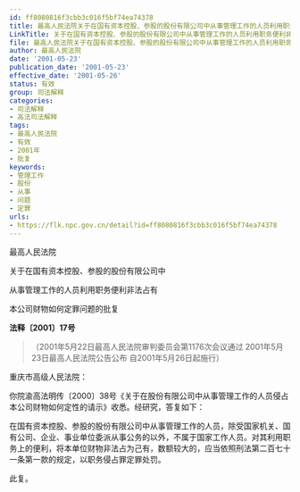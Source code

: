 ```yaml
---
id: ff8080816f3cbb3c016f5bf74ea74378
title: 最高人民法院关于在国有资本控股、参股的股份有限公司中从事管理工作的人员利用职务便利非法占有本公司财物如何定罪问题的批复
LinkTitle: 关于在国有资本控股、参股的股份有限公司中从事管理工作的人员利用职务便利非法占有本公司财物如何定罪问题的批复
file: 最高人民法院关于在国有资本控股、参股的股份有限公司中从事管理工作的人员利用职务便利非法占有本公司财物如何定罪问题的批复_20010523_ff8080816f3cbb3c016f5bf74ea74378.docx
author: 最高人民法院
date: '2001-05-23'
publication_date: '2001-05-23'
effective_date: '2001-05-26'
status: 有效
group: 司法解释
categories:
- 司法解释
- 高法司法解释
tags:
- 最高人民法院
- 有效
- 2001年
- 批复
keywords:
- 管理工作
- 股份
- 从事
- 问题
- 定罪
urls:
- https://flk.npc.gov.cn/detail?id=ff8080816f3cbb3c016f5bf74ea74378
---
```


最高人民法院

关于在国有资本控股、参股的股份有限公司中

从事管理工作的人员利用职务便利非法占有

本公司财物如何定罪问题的批复

**法释〔2001〕17号**

> （2001年5月22日最高人民法院审判委员会第1176次会议通过 2001年5月23日最高人民法院公告公布 自2001年5月26日起施行）

重庆市高级人民法院：

你院渝高法明传〔2000〕38号《关于在股份有限公司中从事管理工作的人员侵占本公司财物如何定性的请示》收悉。经研究，答复如下：

在国有资本控股、参股的股份有限公司中从事管理工作的人员，除受国家机关、国有公司、企业、事业单位委派从事公务的以外，不属于国家工作人员。对其利用职务上的便利，将本单位财物非法占为己有，数额较大的，应当依照刑法第二百七十一条第一款的规定，以职务侵占罪定罪处罚。

此复。
